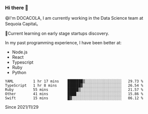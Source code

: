 ### Hi there 👋

<!--
**fengliu222/fengliu222** is a ✨ _special_ ✨ repository because its `README.md` (this file) appears on your GitHub profile.

Here are some ideas to get you started:

- 🔭 I’m currently working on ...
- 🌱 I’m currently learning ...
- 👯 I’m looking to collaborate on ...
- 🤔 I’m looking for help with ...
- 💬 Ask me about ...
- 📫 How to reach me: ...
- 😄 Pronouns: ...
- ⚡ Fun fact: ...
-->

😄I'm DOCACOLA, I am currently working in the Data Science team at Sequoia Capital。

🌱Current learning on early stage startups discovery.

In my past programming experience, I have been better at:
- Node.js
- React
- Typescript
- Ruby
- Python



<!--START_SECTION:waka-->
```text
YAML         1 hr 17 mins    ███████▒░░░░░░░░░░░░░░░░░   29.73 % 
TypeScript   1 hr 8 mins     ██████▓░░░░░░░░░░░░░░░░░░   26.54 % 
Ruby         55 mins         █████▒░░░░░░░░░░░░░░░░░░░   21.57 % 
Other        41 mins         ████░░░░░░░░░░░░░░░░░░░░░   15.86 % 
Swift        15 mins         █▓░░░░░░░░░░░░░░░░░░░░░░░   06.12 % 
```
<!--END_SECTION:waka-->
Since 2021/11/29
